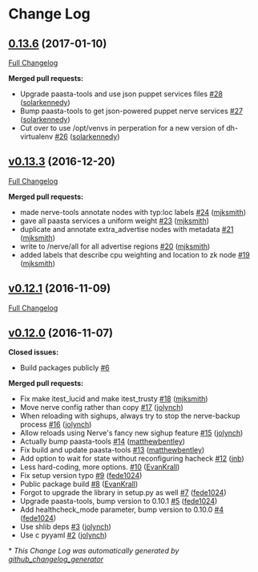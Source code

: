 # Change Log

## [0.13.6](https://github.com/Yelp/nerve-tools/tree/0.13.6) (2017-01-10)
[Full Changelog](https://github.com/Yelp/nerve-tools/compare/v0.13.3...0.13.6)

**Merged pull requests:**

- Upgrade paasta-tools and use json puppet services files [\#28](https://github.com/Yelp/nerve-tools/pull/28) ([solarkennedy](https://github.com/solarkennedy))
- Bump paasta-tools to get json-powered puppet nerve services [\#27](https://github.com/Yelp/nerve-tools/pull/27) ([solarkennedy](https://github.com/solarkennedy))
- Cut over to use /opt/venvs in perperation for a new version of dh-virtualenv [\#26](https://github.com/Yelp/nerve-tools/pull/26) ([solarkennedy](https://github.com/solarkennedy))

## [v0.13.3](https://github.com/Yelp/nerve-tools/tree/v0.13.3) (2016-12-20)
[Full Changelog](https://github.com/Yelp/nerve-tools/compare/v0.12.1...v0.13.3)

**Merged pull requests:**

- made nerve-tools annotate nodes with typ:loc labels [\#24](https://github.com/Yelp/nerve-tools/pull/24) ([mjksmith](https://github.com/mjksmith))
- gave all paasta services a uniform weight [\#23](https://github.com/Yelp/nerve-tools/pull/23) ([mjksmith](https://github.com/mjksmith))
- duplicate and annotate extra\_advertise nodes with metadata [\#21](https://github.com/Yelp/nerve-tools/pull/21) ([mjksmith](https://github.com/mjksmith))
- write to /nerve/all for all advertise regions [\#20](https://github.com/Yelp/nerve-tools/pull/20) ([mjksmith](https://github.com/mjksmith))
- added labels that describe cpu weighting and location to zk node [\#19](https://github.com/Yelp/nerve-tools/pull/19) ([mjksmith](https://github.com/mjksmith))

## [v0.12.1](https://github.com/Yelp/nerve-tools/tree/v0.12.1) (2016-11-09)
[Full Changelog](https://github.com/Yelp/nerve-tools/compare/v0.12.0...v0.12.1)

## [v0.12.0](https://github.com/Yelp/nerve-tools/tree/v0.12.0) (2016-11-07)
**Closed issues:**

- Build packages publicly [\#6](https://github.com/Yelp/nerve-tools/issues/6)

**Merged pull requests:**

- Fix make itest\_lucid and make itest\_trusty [\#18](https://github.com/Yelp/nerve-tools/pull/18) ([mjksmith](https://github.com/mjksmith))
- Move nerve config rather than copy [\#17](https://github.com/Yelp/nerve-tools/pull/17) ([jolynch](https://github.com/jolynch))
- When reloading with sighups, always try to stop the nerve-backup process [\#16](https://github.com/Yelp/nerve-tools/pull/16) ([jolynch](https://github.com/jolynch))
- Allow reloads using Nerve's fancy new sighup feature [\#15](https://github.com/Yelp/nerve-tools/pull/15) ([jolynch](https://github.com/jolynch))
- Actually bump paasta-tools [\#14](https://github.com/Yelp/nerve-tools/pull/14) ([matthewbentley](https://github.com/matthewbentley))
- Fix build and update paasta-tools [\#13](https://github.com/Yelp/nerve-tools/pull/13) ([matthewbentley](https://github.com/matthewbentley))
- Add option to wait for state without reconfiguring hacheck [\#12](https://github.com/Yelp/nerve-tools/pull/12) ([jnb](https://github.com/jnb))
- Less hard-coding, more options. [\#10](https://github.com/Yelp/nerve-tools/pull/10) ([EvanKrall](https://github.com/EvanKrall))
- Fix setup version typo [\#9](https://github.com/Yelp/nerve-tools/pull/9) ([fede1024](https://github.com/fede1024))
- Public package build [\#8](https://github.com/Yelp/nerve-tools/pull/8) ([EvanKrall](https://github.com/EvanKrall))
- Forgot to upgrade the library in setup.py as well [\#7](https://github.com/Yelp/nerve-tools/pull/7) ([fede1024](https://github.com/fede1024))
- Upgrade paasta-tools, bump version to 0.10.1 [\#5](https://github.com/Yelp/nerve-tools/pull/5) ([fede1024](https://github.com/fede1024))
- Add healthcheck\_mode parameter, bump version to 0.10.0 [\#4](https://github.com/Yelp/nerve-tools/pull/4) ([fede1024](https://github.com/fede1024))
- Use shlib deps [\#3](https://github.com/Yelp/nerve-tools/pull/3) ([jolynch](https://github.com/jolynch))
- Use c pyyaml [\#2](https://github.com/Yelp/nerve-tools/pull/2) ([jolynch](https://github.com/jolynch))



\* *This Change Log was automatically generated by [github_changelog_generator](https://github.com/skywinder/Github-Changelog-Generator)*
